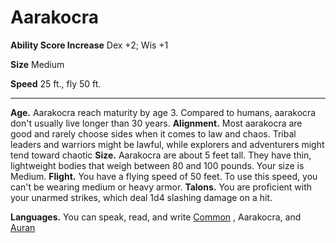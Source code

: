 Aarakocra
=========

**Ability Score Increase** Dex +2; Wis +1

**Size** Medium

**Speed** 25 ft., fly 50 ft.

* * *

**Age.** Aarakocra reach maturity by age 3. Compared to humans, aarakocra don't usually live longer than 30 years.  **Alignment.** Most aarakocra are good and rarely choose sides when it comes to law and chaos. Tribal leaders and warriors might be lawful, while explorers and adventurers might tend toward chaotic  **Size.** Aarakocra are about 5 feet tall. They have thin, lightweight bodies that weigh between 80 and 100 pounds. Your size is Medium.  **Flight.** You have a flying speed of 50 feet. To use this speed, you can't be wearing medium or heavy armor.  **Talons.** You are proficient with your unarmed strikes, which deal 1d4 slashing damage on a hit.  

**Languages.** You can speak, read, and write [Common](/w/Ecaros-xohoo/a/common-article) , Aarakocra, and [Auran](/w/Ecaros-xohoo/a/primordial-article)
